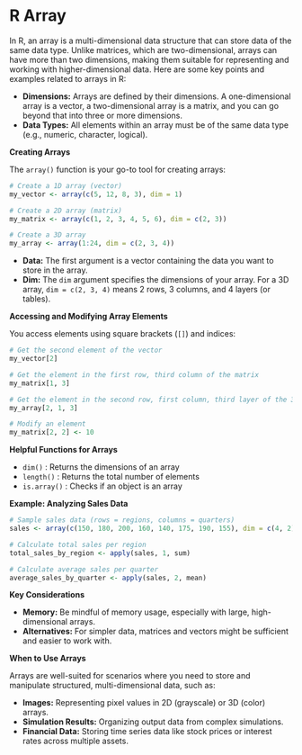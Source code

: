 # R Array

In R, an array is a multi-dimensional data structure that can store data of the same data type. Unlike matrices, which are two-dimensional, arrays can have more than two dimensions, making them suitable for representing and working with higher-dimensional data. Here are some key points and examples related to arrays in R:


* **Dimensions:**  Arrays are defined by their dimensions. A one-dimensional array is a vector, a two-dimensional array is a matrix, and you can go beyond that into three or more dimensions.
* **Data Types:** All elements within an array must be of the same data type (e.g., numeric, character, logical).

**Creating Arrays**

The `array()` function is your go-to tool for creating arrays:

```R
# Create a 1D array (vector)
my_vector <- array(c(5, 12, 8, 3), dim = 1)

# Create a 2D array (matrix)
my_matrix <- array(c(1, 2, 3, 4, 5, 6), dim = c(2, 3)) 

# Create a 3D array
my_array <- array(1:24, dim = c(2, 3, 4)) 
```

* **Data:** The first argument is a vector containing the data you want to store in the array.
* **Dim:** The `dim` argument specifies the dimensions of your array. For a 3D array, `dim = c(2, 3, 4)` means 2 rows, 3 columns, and 4 layers (or tables).

**Accessing and Modifying Array Elements**

You access elements using square brackets (`[]`) and indices:

```R
# Get the second element of the vector
my_vector[2]

# Get the element in the first row, third column of the matrix
my_matrix[1, 3]

# Get the element in the second row, first column, third layer of the 3D array
my_array[2, 1, 3] 

# Modify an element
my_matrix[2, 2] <- 10 
```

**Helpful Functions for Arrays**

* `dim()` : Returns the dimensions of an array
* `length()` : Returns the total number of elements
* `is.array()` : Checks if an object is an array

**Example: Analyzing Sales Data**

```R
# Sample sales data (rows = regions, columns = quarters)
sales <- array(c(150, 180, 200, 160, 140, 175, 190, 155), dim = c(4, 2))

# Calculate total sales per region
total_sales_by_region <- apply(sales, 1, sum)

# Calculate average sales per quarter
average_sales_by_quarter <- apply(sales, 2, mean)
```

**Key Considerations**

* **Memory:** Be mindful of memory usage, especially with large, high-dimensional arrays.
* **Alternatives:** For simpler data, matrices and vectors might be sufficient and easier to work with.


**When to Use Arrays**

Arrays are well-suited for scenarios where you need to store and manipulate structured, multi-dimensional data, such as:

* **Images:**  Representing pixel values in 2D (grayscale) or 3D (color) arrays.
* **Simulation Results:** Organizing output data from complex simulations.
* **Financial Data:** Storing time series data like stock prices or interest rates across multiple assets.

